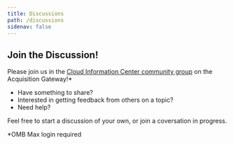 ```yaml
---
title: Discussions
path: /discussions
sidenav: false
---
```


## Join the Discussion!

Please join us in the [Cloud Information Center community group](/https://hallways.cap.gsa.gov/app/#/gateway/cloud-information-center/tab/activity) on the Acquisition Gateway!*

* Have something to share?
* Interested in getting feedback from others on a topic?
* Need help?

Feel free to start a discussion of your own, or join a coversation in progress.

  *OMB Max login required 